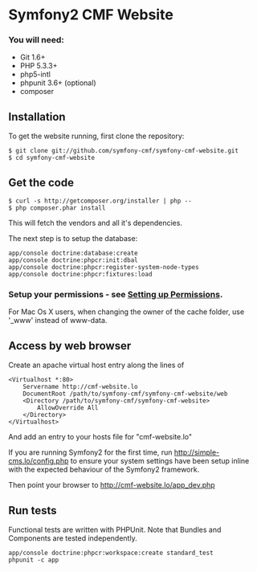 # Symfony2 CMF Website

### You will need:
  * Git 1.6+
  * PHP 5.3.3+
  * php5-intl
  * phpunit 3.6+ (optional)
  * composer

## Installation
To get the website running, first clone the repository:

    $ git clone git://github.com/symfony-cmf/symfony-cmf-website.git
    $ cd symfony-cmf-website

## Get the code

    $ curl -s http://getcomposer.org/installer | php --
    $ php composer.phar install

This will fetch the vendors and all it's dependencies.

The next step is to setup the database:

    app/console doctrine:database:create
    app/console doctrine:phpcr:init:dbal
    app/console doctrine:phpcr:register-system-node-types
    app/console doctrine:phpcr:fixtures:load

### Setup your permissions - see [Setting up Permissions](http://symfony.com/doc/current/book/installation.html#configuration-and-setup).
For Mac Os X users, when changing the owner of the cache folder, use '_www' instead of www-data.

## Access by web browser

Create an apache virtual host entry along the lines of

    <Virtualhost *:80>
        Servername http://cmf-website.lo
        DocumentRoot /path/to/symfony-cmf/symfony-cmf-website/web
        <Directory /path/to/symfony-cmf/symfony-cmf-website>
            AllowOverride All
        </Directory>
    </Virtualhost>

And add an entry to your hosts file for "cmf-website.lo"

If you are running Symfony2 for the first time, run http://simple-cms.lo/config.php to ensure your
system settings have been setup inline with the expected behaviour of the Symfony2 framework.

Then point your browser to http://cmf-website.lo/app_dev.php

## Run tests

Functional tests are written with PHPUnit. Note that Bundles and Components are tested independently.

    app/console doctrine:phpcr:workspace:create standard_test
    phpunit -c app
